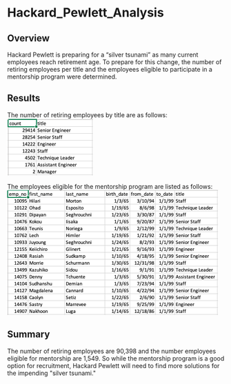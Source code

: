# Hackard_Pewlett_Analysis

## Overview
Hackard Pewlett is preparing for a “silver tsunami” as many current employees reach retirement age. To prepare for this change, the number of retiring employees per title and the employees eligible to participate in a mentorship program were determined.

## Results
The number of retiring employees by title are as follows:
![retiring_titles.png](Images/retiring_titles.png)

The employees eligible for the mentorship program are listed as follows:
![mentorship_eligibility.png](Images/mentorship_eligibility.png)

## Summary
The number of retiring employees are 90,398 and the number employees eligible for mentorship are 1,549. So while the mentorship program is a good option for recruitment, Hackard Pewlett will need to find more solutions for the impending "silver tsunami."